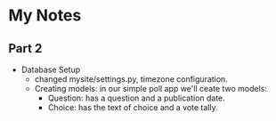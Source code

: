 # My Notes

## Part 2 

* Database Setup
  * changed mysite/settings.py, timezone configuration.
  * Creating models: in our simple poll app we'll ceate two models: 
    * Question: has a question and a publication date.
    * Choice: has the text of choice and a vote tally.

